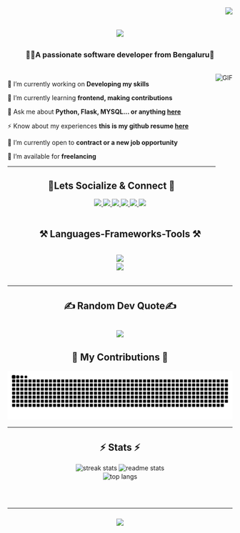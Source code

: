 <img align="right" src="https://visitor-badge.laobi.icu/badge?page_id=rakesh-codes.visitor-badge&left_color=%232FF3E0&right_color=purple" />
<h1 align="center">
    <img src="https://readme-typing-svg.herokuapp.com/?font=Righteous&size=35&center=true&vCenter=true&width=500&height=70&duration=5000&lines=Hi+Traveller!+👋;+I'm+Rakesh!;" />
</h1>

<h3 align="center">👨‍💻A passionate software developer from Bengaluru📍</h3>

<br/>
<img align="right" alt="GIF" src="https://media.giphy.com/media/Ah3zHH7hvsSB2/giphy.gif" height="250" />
<div align="left">
 
 🔭 I’m currently working on **Developing my skills**
 
 🌱 I’m currently learning **frontend, making contributions**

 💬 Ask me about **Python, Flask, MYSQL... or anything [here](https://github.com/rakesh-codes/rakesh-codes/issues)**
 
 ⚡ Know about my experiences **this is my github resume [here](https://github.com/rakesh-codes/portfolio)**
 
 💼  I’m currently open to **contract or a new job opportunity**
     
 🤝 I’m available for **freelancing**
 <!--
 <div align="center">
  <h3>My Pinned Repositories</h3>
  <p>Explore some of my top projects:</p>
  <a href="https://github.com/rakesh-codes/rakesh-codes" target="_blank">
    <img src="https://github-readme-stats.vercel.app/api/pin/?username=rakesh-codes&repo=rakesh-codes" alt="Pinned Repository: rakesh-codes" />
  </a>
  &nbsp;&nbsp;
  <a href="https://github.com/rakesh-codes/rakesh-codes" target="_blank">
    <img src="https://github-readme-stats.vercel.app/api/pin/?username=rakesh-codes&repo=rakesh-codes" alt="Pinned Repository: rakesh-codes" />
  </a>
</div>

-->

 <hr/>
<h2 align="center"> 🔗Lets Socialize & Connect  🔗 </h2> 
 <div align="center">

  <a href="mailto:mailtorakesh55@gmail.com">
    <img src="https://img.shields.io/badge/Gmail-333333?style=for-the-badge&logo=gmail&logoColor=red" />
  </a>
  <a href="https://www.linkedin.com/in/rakesh-d%EF%BF%BD862358240/" target="_blank">
    <img src="https://img.shields.io/badge/LinkedIn-0077B5?style=for-the-badge&logo=linkedin&logoColor=white" target="_blank" />
  </a>
  <a href="https://github.com/rakesh-codes" target="_blank">
     <img src="https://img.shields.io/badge/github-FF5722?style=for-the-badge&logo=github&logoColor=white" target="_blank" /> <!-- sqlite, safari, google-chrome are other good icon options -->
  </a>
   <a href="https://discord.com/channels/@mrperfect_rakesh target="_blank">
       <img src="https://img.shields.io/badge/discord-308323056592486420?style=for-the-badge&logo=discord&logoColor=blue" target="_blank" />
       </a>
      <a href="https://rakeshd.com">
    <img src="https://img.shields.io/badge/Portfolio Website-45FFCA?style=for-the-badge&logo=mdbook&logoColor=black" />
  </a>
     <a href="https://drive.google.com/file/d/10biweR-mjqTw6WX0HtagHpOL_S5_R6aN/view?usp=sharing">
    <img src="https://img.shields.io/badge/Resume-33633?style=for-the-badge&logo=googledrive&logoColor=brown" />
  </a>
</div>

<br/>
<h2 align="center">⚒️ Languages-Frameworks-Tools ⚒️</h2>
<br/>
<div align="center">
    <img src="https://skillicons.dev/icons?i=python,bootstrap,mui,mysql,flask,html,css,vscode,figma,git,github,githubactions,threejs" /><br>
    <img src="https://skillicons.dev/icons?i=linux,javascript,codepen,fastapi,mongodb,discord,bots,c,java,django" />
</div>

<br/>
<hr/>

<h2 align="center">✍️ Random Dev Quote✍️ </h2>
<br/>
<div align="center">
 <img src="https://quotes-github-readme.vercel.app/api?type=horizontal&theme=radical" />
    
</div>

  <h2 align="center">🐍 My Contributions 🐍</h2>
  <img alt="snake eating my contributions" src="https://raw.githubusercontent.com/rakesh-codes/rakesh-codes/output/github-contribution-grid-snake.svg" />
</div>

<hr/>

<h2 align="center">⚡ Stats ⚡</h2>
<div align=center>
  <img width=390 src="https://streak-stats.demolab.com/?user=salesp07&count_private=true&theme=react&border_radius=10" alt="streak stats"/>
  <img width=390 src="https://github-readme-stats.vercel.app/api?username=rakesh-codes&count_private=true&show_icons=true&theme=react&rank_icon=github&border_radius=10" alt="readme stats" />
  <br/>
  <img width=325 align="center" src="https://github-readme-stats-salesp07.vercel.app/api/top-langs/?username=rakesh-codes&hide=HTML&langs_count=8&layout=compact&theme=react&border_radius=10&size_weight=0.5&count_weight=0.5&exclude_repo=github-readme-stats" alt="top langs" />
</div>

<br/><br/>
<hr/>

<h3 align="center">
    <img src="https://readme-typing-svg.herokuapp.com/?font=Righteous&size=30&center=true&vCenter=true&width=600&height=70&duration=5000&lines=🙏Thanks+for+visiting!+✌️;🚀Shoot+me+a+message+on+social+media!;✋I'm+always+down+to+collab!;💬lets+grab+a+coffee☕+and+dicuss!;">
</h3>

<br/>
